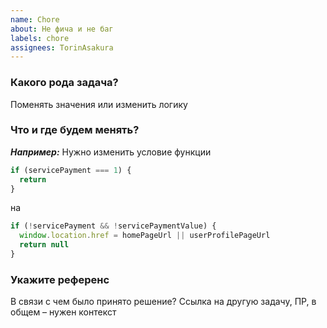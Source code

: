 ```yaml
---
name: Chore
about: Не фича и не баг
labels: chore
assignees: TorinAsakura
---
```


### Какого рода задача?

Поменять значения или изменить логику

### Что и где будем менять?

**_Например:_**
Нужно изменить условие функции

```javascript
if (servicePayment === 1) {
  return
}
```

на

```javascript
if (!servicePayment && !servicePaymentValue) {
  window.location.href = homePageUrl || userProfilePageUrl
  return null
}
```

### Укажите референс

В связи с чем было принято решение? Ссылка на другую задачу, ПР, в общем – нужен контекст
